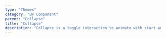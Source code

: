 ```yaml
---
type: "Themes"
category: "By Component"
parent: "Collapse"
title: "Collapse"
description: "Collapse is a toggle interaction to animate with start and end height or width."
---
```

